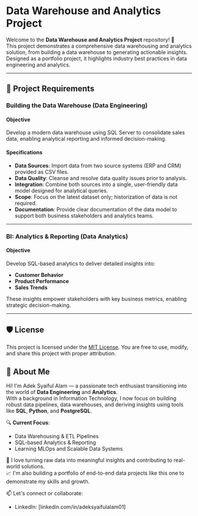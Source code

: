 # Data Warehouse and Analytics Project

Welcome to the **Data Warehouse and Analytics Project** repository! 🚀  
This project demonstrates a comprehensive data warehousing and analytics solution, from building a data warehouse to generating actionable insights. Designed as a portfolio project, it highlights industry best practices in data engineering and analytics.

---

## 🚀 Project Requirements

### Building the Data Warehouse (Data Engineering)

#### Objective
Develop a modern data warehouse using SQL Server to consolidate sales data, enabling analytical reporting and informed decision-making.

#### Specifications
- **Data Sources**: Import data from two source systems (ERP and CRM) provided as CSV files.
- **Data Quality**: Cleanse and resolve data quality issues prior to analysis.
- **Integration**: Combine both sources into a single, user-friendly data model designed for analytical queries.
- **Scope**: Focus on the latest dataset only; historization of data is not required.
- **Documentation**: Provide clear documentation of the data model to support both business stakeholders and analytics teams.

---

### BI: Analytics & Reporting (Data Analytics)

#### Objective
Develop SQL-based analytics to deliver detailed insights into:
- **Customer Behavior**
- **Product Performance**
- **Sales Trends**

These insights empower stakeholders with key business metrics, enabling strategic decision-making.

---

## 🛡️ License

This project is licensed under the [MIT License](LICENSE). You are free to use, modify, and share this project with proper attribution.

## 🌟 About Me

Hi! I'm Adek Syaiful Alam — a passionate tech enthusiast transitioning into the world of **Data Engineering** and **Analytics**.  
With a background in Information Technology, I now focus on building robust data pipelines, data warehouses, and deriving insights using tools like **SQL**, **Python**, and **PostgreSQL**.

🔍 **Current Focus**:  
- Data Warehousing & ETL Pipelines  
- SQL-based Analytics & Reporting  
- Learning MLOps and Scalable Data Systems  

🚀 I love turning raw data into meaningful insights and contributing to real-world solutions.  
📈 I'm also building a portfolio of end-to-end data projects like this one to demonstrate my skills and growth.

📫 Let's connect or collaborate:  
- LinkedIn: [linkedin.com/in/adeksyaifulalam01]
